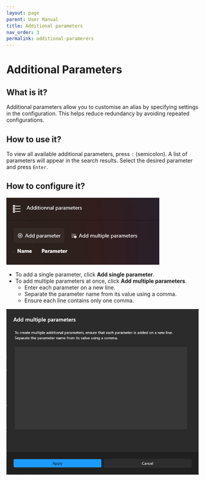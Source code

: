 ```yaml
---
layout: page
parent: User Manual
title: Additional parameters
nav_order: 3
permalink: additional-paramerers
---
```


# Additional Parameters  

## What is it?

Additional parameters allow you to customise an alias by specifying settings in the configuration. This helps reduce redundancy by avoiding repeated configurations.  

## How to use it?

To view all available additional parameters, press `:` (semicolon). A list of parameters will appear in the search results. Select the desired parameter and press `Enter`.  

## How to configure it?

![Single parameter](../assets/images/usermanual/additional_parameters.png)  

- To add a single parameter, click **Add single parameter**.  
- To add multiple parameters at once, click **Add multiple parameters**.  
  - Enter each parameter on a new line.  
  - Separate the parameter name from its value using a comma.  
  - Ensure each line contains only one comma.  

![Multiple Parameters](../assets/images/usermanual/additional_parameters_multiple.png)  
